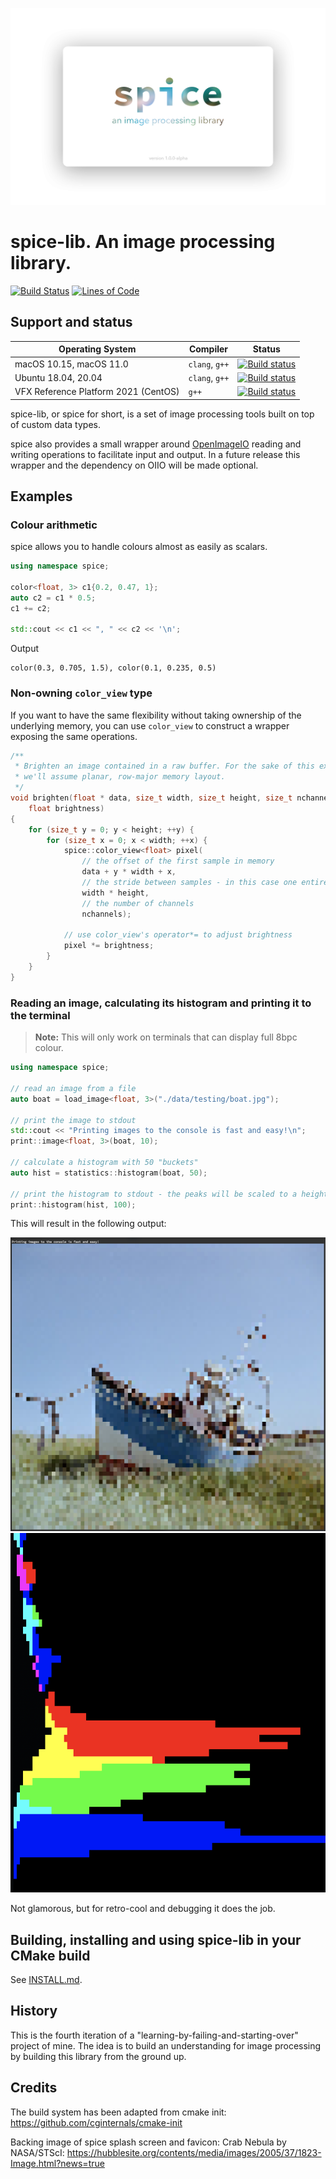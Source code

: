 ![spice-lib. an image processing library.](./doc/assets/branding/spice_splash.png)

# spice-lib. An image processing library.

[![Build Status](https://travis-ci.com/JanHett/spice-lib.svg?branch=master)](https://travis-ci.com/JanHett/spice-lib) [![Lines of Code](https://tokei.rs/b1/github/JanHett/spice-lib)](https://github.com/XAMPPRocky/tokei)

## Support and status

| Operating System | Compiler | Status |
| --- | --- | --- |
| macOS 10.15, macOS 11.0 | `clang`, `g++` | [![Build status](https://github.com/JanHett/spice-lib/workflows/CI:%20macOS/badge.svg)](https://github.com/JanHett/spice-lib/actions?query=workflow%3A%22CI%3A+macOS%22) |
| Ubuntu 18.04, 20.04 | `clang`, `g++` | [![Build status](https://github.com/JanHett/spice-lib/workflows/CI:%20Linux/badge.svg)](https://github.com/JanHett/spice-lib/actions?query=workflow%3A%22CI%3A+Linux%22) |
| VFX Reference Platform 2021 (CentOS) | `g++` | [![Build status](https://github.com/JanHett/spice-lib/workflows/CI:%20VFX%20Reference%20Platform%202021/badge.svg)](https://github.com/JanHett/spice-lib/actions?query=workflow%3A%22CI%3A+VFX+Reference+Platform+2021%22) |

spice-lib, or spice for short, is a set of image processing tools built on top of custom data types.

spice also provides a small wrapper around [OpenImageIO](https://openimageio.readthedocs.io/) reading and writing operations to facilitate input and output. In a future release this wrapper and the dependency on OIIO will be made optional.

## Examples

### Colour arithmetic

spice allows you to handle colours almost as easily as scalars.

```c++
using namespace spice;

color<float, 3> c1{0.2, 0.47, 1};
auto c2 = c1 * 0.5;
c1 += c2;

std::cout << c1 << ", " << c2 << '\n';
```

Output

```
color(0.3, 0.705, 1.5), color(0.1, 0.235, 0.5)
```

### Non-owning `color_view` type

If you want to have the same flexibility without taking ownership of the underlying memory, you can use `color_view` to construct a wrapper exposing the same operations.

```c++
/**
 * Brighten an image contained in a raw buffer. For the sake of this example,
 * we'll assume planar, row-major memory layout.
 */
void brighten(float * data, size_t width, size_t height, size_t nchannels,
    float brightness)
{
    for (size_t y = 0; y < height; ++y) {
        for (size_t x = 0; x < width; ++x) {
            spice::color_view<float> pixel(
                // the offset of the first sample in memory
                data + y * width + x,
                // the stride between samples - in this case one entire plane
                width * height,
                // the number of channels
                nchannels);

            // use color_view's operator*= to adjust brightness
            pixel *= brightness;
        }
    }
}
```

### Reading an image, calculating its histogram and printing it to the terminal

> **Note:** This will only work on terminals that can display full 8bpc colour.

```c++
using namespace spice;

// read an image from a file
auto boat = load_image<float, 3>("./data/testing/boat.jpg");

// print the image to stdout
std::cout << "Printing images to the console is fast and easy!\n";
print::image<float, 3>(boat, 10);

// calculate a histogram with 50 "buckets"
auto hist = statistics::histogram(boat, 50);

// print the histogram to stdout - the peaks will be scaled to a height of 100 characters
print::histogram(hist, 100);
```

This will result in the following output:

![print_image_to_stdout](./doc/assets/showcase/print_image_to_stdout.png)
![print_image_to_stdout](./doc/assets/showcase/histogram_to_stdout.png)

Not glamorous, but for retro-cool and debugging it does the job.

## Building, installing and using spice-lib in your CMake build

See [INSTALL.md](./INSTALL.md).

## History

This is the fourth iteration of a "learning-by-failing-and-starting-over" project of mine. The idea is to build an understanding for image processing by building this library from the ground up.

## Credits

The build system has been adapted from cmake init: https://github.com/cginternals/cmake-init

Backing image of spice splash screen and favicon: Crab Nebula by NASA/STScI: https://hubblesite.org/contents/media/images/2005/37/1823-Image.html?news=true